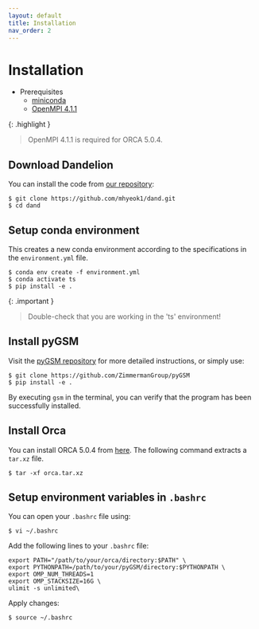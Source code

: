 ```yaml
---
layout: default
title: Installation
nav_order: 2
---
```


# Installation
- Prerequisites
  - [miniconda](https://docs.anaconda.com/miniconda/install/)
  - [OpenMPI 4.1.1](https://www.open-mpi.org/software/ompi/v4.1/)

{: .highlight }
> OpenMPI 4.1.1 is required for ORCA 5.0.4.

## Download Dandelion

You can install the code from [our repository](https://github.com/mhyeok1/dand):

```shell
$ git clone https://github.com/mhyeok1/dand.git
$ cd dand
```

## Setup conda environment

This creates a new conda environment according to the specifications in the `environment.yml` file.

```shell
$ conda env create -f environment.yml
$ conda activate ts
$ pip install -e .
```

{: .important }
> Double-check that you are working in the 'ts' environment!


## Install pyGSM

Visit the [pyGSM repository](https://github.com/ZimmermanGroup/pyGSM) for more detailed instructions, or simply use:

```shell
$ git clone https://github.com/ZimmermanGroup/pyGSM
$ pip install -e .
```
By executing `gsm` in the terminal, you can verify that the program has been successfully installed.



## Install Orca

You can install ORCA 5.0.4 from [here](https://orcaforum.kofo.mpg.de/app.php/portal).
The following command extracts a `tar.xz` file.

```shell
$ tar -xf orca.tar.xz
```

## Setup environment variables in `.bashrc`

You can open your `.bashrc` file using:
```shell
$ vi ~/.bashrc
```

Add the following lines to your `.bashrc` file:

```shell
export PATH="/path/to/your/orca/directory:$PATH" \
export PYTHONPATH=/path/to/your/pyGSM/directory:$PYTHONPATH \
export OMP_NUM_THREADS=1
export OMP_STACKSIZE=16G \
ulimit -s unlimited\
```

Apply changes:
```shell
$ source ~/.bashrc
``` 
